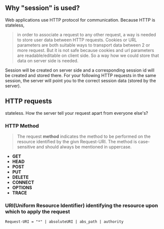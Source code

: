 ## Why "session" is used?
Web applications use HTTP protocol for communication. Because HTTP is stateless, 
> in order to associate a request to any other request, a way is needed to store user data between HTTP requests.
> Cookies or URL parameters are both suitable ways to transport data between 2 or more request. But it is not safe because cookies and url
> parameters are readable/editable on client side. So a way how we could store that data on server side is needed. 

Session will be created on server side and a corresponding session id will be created and stored there. For your following HTTP requests in the same
session, the server will point you to the correct session data (stored by the server). 

## HTTP requests
stateless. How the server tell your request apart from everyone else's?

### HTTP Method
>The request **method** indicates the method to be performed on the resource identified by the givn Request-URI. 
>The method is case-sensitive and should always be mentioned in uppercase.

- **GET**
- **HEAD**
- **POST**
- **PUT**
- **DELETE**
- **CONNECT**
- **OPTIONS**
- **TRACE**

### URI(Uniform Resource Identifier) identifying the resource upon which to apply the request
``` Request-URI = "*" | absoluteURI | abs_path | authority ```
